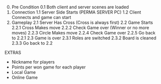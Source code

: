 0. Pre Condition
	0.1 Both client and server scenes are loaded
1. Connection
	1.1 Server Side Starts (PERMA SERVER PC)
	1.2 Client Connects and game can start
2. Gameplay
	2.1 Server Has Cross (Cross is always first)
	2.2 Game Starts
		2.2.1 Cross Makes move
		2.2.2 Check Game over (Winner or no more moves)
		2.2.3 Circle Makes move
		2.2.4 Check Game over
		2.2.5 Go back to 2.2.1
	2.3 Game is over
		2.3.1 Roles are switched
		2.3.2 Board is cleaned
		2.3.3 Go back to 2.2

EXTRAS
- Nickname for players
- Points per won game for each player
- Local Game
- Online Game
